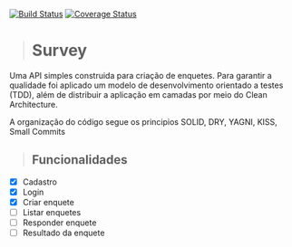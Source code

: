 [![Build Status](https://travis-ci.com/LuisCarlosb3/survey.svg?branch=master)](https://travis-ci.com/LuisCarlosb3/survey)
[![Coverage Status](https://coveralls.io/repos/github/LuisCarlosb3/survey/badge.svg)](https://coveralls.io/github/LuisCarlosb3/survey)

> # Survey
Uma API simples construida para criação de enquetes. Para garantir a qualidade foi aplicado um modelo de desenvolvimento orientado a testes (TDD), além de distribuir a aplicação em camadas por meio do Clean Architecture. 

A organização do código segue os principios SOLID, DRY, YAGNI, KISS, Small Commits

> ## Funcionalidades

- [x] Cadastro
- [x] Login
- [x] Criar enquete
- [ ] Listar enquetes
- [ ] Responder enquete
- [ ] Resultado da enquete
